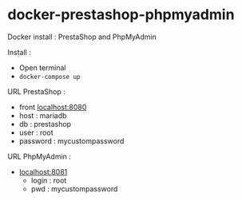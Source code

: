# docker-prestashop-phpmyadmin
Docker install : PrestaShop and PhpMyAdmin

Install :
- Open terminal
- ```docker-compose up```

URL PrestaShop :
- front [localhost:8080](http://localhost:8081)
- host : mariadb
- db : prestashop
- user : root
- password : mycustompassword

URL PhpMyAdmin :
- [localhost:8081](http://localhost:8081)
  - login : root
  - pwd : mycustompassword
